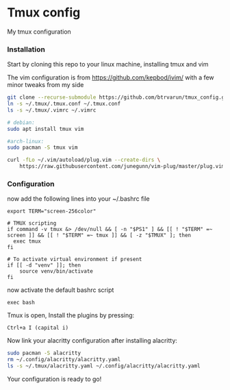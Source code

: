 # Tmux config
My tmux configuration

### Installation

Start by cloning this repo to your linux machine, installing tmux and vim

The vim configuration is from https://github.com/kepbod/ivim/ with a few minor
tweaks from my side

```bash
git clone --recurse-submodule https://github.com/btrvarun/tmux_config.git ~/.tmux/
ln -s ~/.tmux/.tmux.conf ~/.tmux.conf
ls -s ~/.tmux/.vimrc ~/.vimrc

# debian:
sudo apt install tmux vim

#arch-linux:
sudo pacman -S tmux vim

curl -fLo ~/.vim/autoload/plug.vim --create-dirs \
    https://raw.githubusercontent.com/junegunn/vim-plug/master/plug.vim
```

### Configuration


now add the following lines into your ~/.bashrc file
```
export TERM="screen-256color"

# TMUX scripting
if command -v tmux &> /dev/null && [ -n "$PS1" ] && [[ ! "$TERM" =~ screen ]] && [[ ! "$TERM" =~ tmux ]] && [ -z "$TMUX" ]; then
  exec tmux
fi

# To activate virtual environment if present
if [[ -d "venv" ]]; then
	source venv/bin/activate
fi
```

now activate the default bashrc script
```
exec bash
```

Tmux is open, Install the plugins by pressing: 
```
Ctrl+a I (capital i)
```

Now link your alacritty configuration after installing alacritty:
```bash
sudo pacman -S alacritty
rm ~/.config/alacritty/alacritty.yaml	
ls -s ~/.tmux/alacritty.yaml ~/.config/alacritty/alacritty.yaml
```

Your configuration is ready to go!
